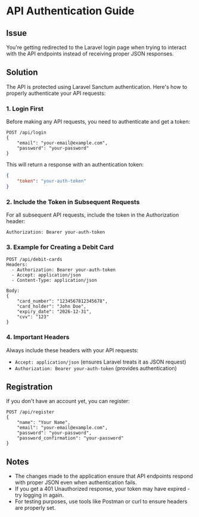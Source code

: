 # API Authentication Guide

## Issue
You're getting redirected to the Laravel login page when trying to interact with the API endpoints instead of receiving proper JSON responses.

## Solution
The API is protected using Laravel Sanctum authentication. Here's how to properly authenticate your API requests:

### 1. Login First
Before making any API requests, you need to authenticate and get a token:

```
POST /api/login
{
    "email": "your-email@example.com",
    "password": "your-password"
}
```

This will return a response with an authentication token:

```json
{
    "token": "your-auth-token"
}
```

### 2. Include the Token in Subsequent Requests
For all subsequent API requests, include the token in the Authorization header:

```
Authorization: Bearer your-auth-token
```

### 3. Example for Creating a Debit Card
```
POST /api/debit-cards
Headers:
  - Authorization: Bearer your-auth-token
  - Accept: application/json
  - Content-Type: application/json

Body:
{
    "card_number": "1234567812345678",
    "card_holder": "John Doe",
    "expiry_date": "2026-12-31",
    "cvv": "123"
}
```

### 4. Important Headers
Always include these headers with your API requests:
- `Accept: application/json` (ensures Laravel treats it as JSON request)
- `Authorization: Bearer your-auth-token` (provides authentication)

## Registration
If you don't have an account yet, you can register:

```
POST /api/register
{
    "name": "Your Name",
    "email": "your-email@example.com",
    "password": "your-password",
    "password_confirmation": "your-password"
}
```

## Notes
- The changes made to the application ensure that API endpoints respond with proper JSON even when authentication fails.
- If you get a 401 Unauthorized response, your token may have expired - try logging in again.
- For testing purposes, use tools like Postman or curl to ensure headers are properly set.